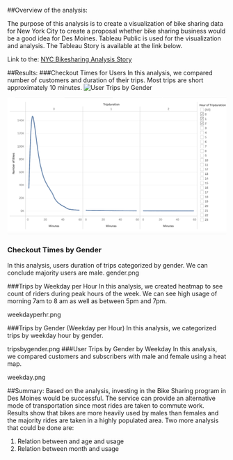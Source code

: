 
##Overview of the analysis:
 
The purpose of this analysis is to create a visualization of bike sharing data for New York City to create a proposal whether bike sharing business would be a good idea for Des Moines.
Tableau Public is used for the visualization and analysis. The Tableau Story is available at the link below.

Link to the: [NYC Bikesharing Analysis Story](https://public.tableau.com/app/profile/tesa3667/viz/NYCBikesharingAnalysis/NYCBikesharingAnalysis?publish=yes)

##Results:
 ###Checkout Times for Users
In this analysis, we compared number of customers and duration of their trips. Most trips are short approximately 10 minutes. 
 ![User Trips by Gender](resources/user_trips_by_gender.png)

![checkoutTime.png](images/checkoutTime.png)

### Checkout Times by Gender
In this analysis, users duration of trips categorized by gender. We can conclude majority users are male. 
gender.png

###Trips by Weekday per Hour
In this analysis, we created heatmap to see count of riders during peak hours of the week. We can see high usage of morning 7am to 8 am as well as between 5pm and 7pm. 

weekdayperhr.png

###Trips by Gender (Weekday per Hour)
In this analysis, we categorized trips by weekday hour by gender.

tripsbygender.png
###User Trips by Gender by Weekday
In this analysis, we compared customers and subscribers with male and female using a heat map. 

weekday.png



##Summary: 
Based on the analysis, investing in the Bike Sharing program in Des Moines would be successful. The service can provide an alternative mode of transportation since most rides are taken to commute work. Results show that bikes are more heavily used by males than females and the majority rides are taken in a highly populated area. 
Two more analysis that could be done are:
1.	Relation between and age and usage
2.	Relation between month and usage
